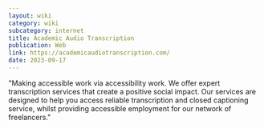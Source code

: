```yaml
---
layout: wiki
category: wiki
subcategory: internet
title: Academic Audio Transcription
publication: Web
link: https://academicaudiotranscription.com/
date: 2023-09-17
---
```


"Making accessible work via accessibility work. We offer expert transcription services that create a positive social impact. Our services are designed to help you access reliable transcription and closed captioning service, whilst providing accessible employment for our network of freelancers."
